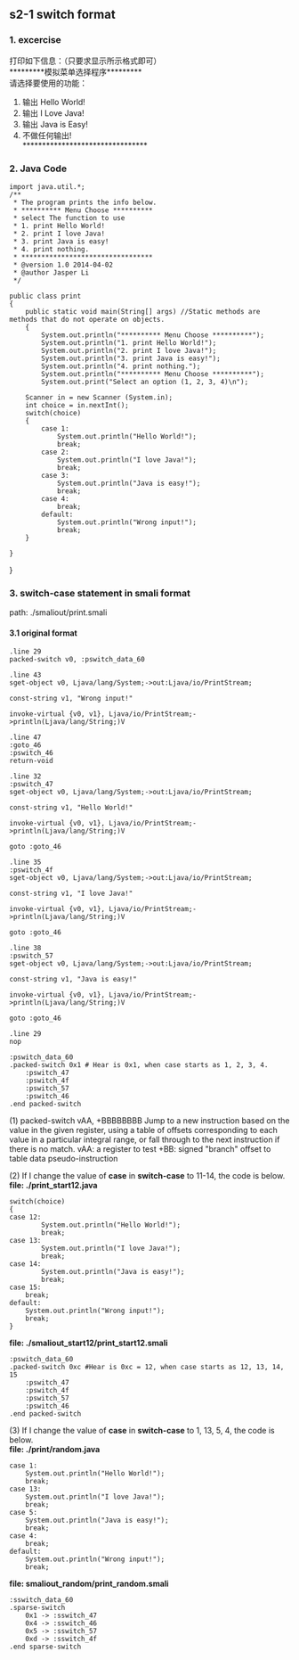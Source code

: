 ## s2-1 switch format 
### 1. excercise 
打印如下信息：（只要求显示所示格式即可）  
\*\*\*\*\*\*\*\*\*模拟菜单选择程序\*\*\*\*\*\*\*\*\*  
请选择要使用的功能：  
1.   输出 Hello World!  
2.   输出 I Love Java!  
3.   输出 Java is Easy!  
4.   不做任何输出!  
\*\*\*\*\*\*\*\*\*\*\*\*\*\*\*\*\*\*\*\*\*\*\*\*\*\*\*\*\*\*\*\*

### 2. Java Code
	import java.util.*;
	/**
	 * The program prints the info below.
	 * ********** Menu Choose **********
	 * select The function to use
	 * 1. print Hello World!
	 * 2. print I love Java!
	 * 3. print Java is easy!
	 * 4. print nothing.
	 * *********************************
	 * @version 1.0 2014-04-02
	 * @author Jasper Li
	 */

	public class print
	{
		public static void main(String[] args) //Static methods are methods that do not operate on objects.
		{
			System.out.println("********** Menu Choose **********");
			System.out.println("1. print Hello World!");
			System.out.println("2. print I love Java!");
			System.out.println("3. print Java is easy!");
			System.out.println("4. print nothing."); 
			System.out.println("********** Menu Choose **********");
			System.out.print("Select an option (1, 2, 3, 4)\n");
		
		Scanner in = new Scanner (System.in);
		int choice = in.nextInt();
		switch(choice)
		{
			case 1:
				System.out.println("Hello World!");
				break;
			case 2:
				System.out.println("I love Java!");
				break;
			case 3:
				System.out.println("Java is easy!");
				break;
			case 4:
				break;
			default:
				System.out.println("Wrong input!");
				break;
		}
	
	}
}

### 3. switch-case statement in smali format
path: ./smaliout/print.smali  
#### 3.1 original format
    .line 29
    packed-switch v0, :pswitch_data_60

    .line 43
    sget-object v0, Ljava/lang/System;->out:Ljava/io/PrintStream;

    const-string v1, "Wrong input!"

    invoke-virtual {v0, v1}, Ljava/io/PrintStream;->println(Ljava/lang/String;)V

    .line 47
    :goto_46
    :pswitch_46
    return-void

    .line 32
    :pswitch_47
    sget-object v0, Ljava/lang/System;->out:Ljava/io/PrintStream;

    const-string v1, "Hello World!"

    invoke-virtual {v0, v1}, Ljava/io/PrintStream;->println(Ljava/lang/String;)V

    goto :goto_46

    .line 35
    :pswitch_4f
    sget-object v0, Ljava/lang/System;->out:Ljava/io/PrintStream;

    const-string v1, "I love Java!"

    invoke-virtual {v0, v1}, Ljava/io/PrintStream;->println(Ljava/lang/String;)V

    goto :goto_46

    .line 38
    :pswitch_57
    sget-object v0, Ljava/lang/System;->out:Ljava/io/PrintStream;

    const-string v1, "Java is easy!"

    invoke-virtual {v0, v1}, Ljava/io/PrintStream;->println(Ljava/lang/String;)V

    goto :goto_46

    .line 29
    nop

    :pswitch_data_60
    .packed-switch 0x1 # Hear is 0x1, when case starts as 1, 2, 3, 4.
        :pswitch_47
        :pswitch_4f
        :pswitch_57
        :pswitch_46
    .end packed-switch

(1) packed-switch vAA, +BBBBBBBB
Jump to a new instruction based on the value in the given register, using a table of offsets corresponding to each value in a particular integral range, or fall through to the next instruction if there is no match.
vAA: a register to test
+BB: signed "branch" offset to table data pseudo-instruction 

(2) If I change the value of **case** in **switch-case** to 11-14, the code is below.  
**file: ./print_start12.java**  
	
	switch(choice)
	{
	case 12:
			System.out.println("Hello World!");
			break;
	case 13:
			System.out.println("I love Java!");
			break;
	case 14:
			System.out.println("Java is easy!");
			break;
	case 15:
		break;
	default:
		System.out.println("Wrong input!");
		break;
	}

**file: ./smaliout_start12/print_start12.smali**  

    :pswitch_data_60
    .packed-switch 0xc #Hear is 0xc = 12, when case starts as 12, 13, 14, 15
        :pswitch_47
        :pswitch_4f
        :pswitch_57
        :pswitch_46
    .end packed-switch

(3) If I change the value of **case** in **switch-case** to 1, 13, 5, 4, the code is below.  
**file: ./print/random.java**  

	case 1:
		System.out.println("Hello World!");
		break;
	case 13:
		System.out.println("I love Java!");
		break;
	case 5:
		System.out.println("Java is easy!");
		break;
	case 4:
		break;
	default:
		System.out.println("Wrong input!");
		break;

**file: smaliout_random/print_random.smali**  

    :sswitch_data_60
    .sparse-switch
        0x1 -> :sswitch_47
        0x4 -> :sswitch_46
        0x5 -> :sswitch_57
        0xd -> :sswitch_4f
    .end sparse-switch
